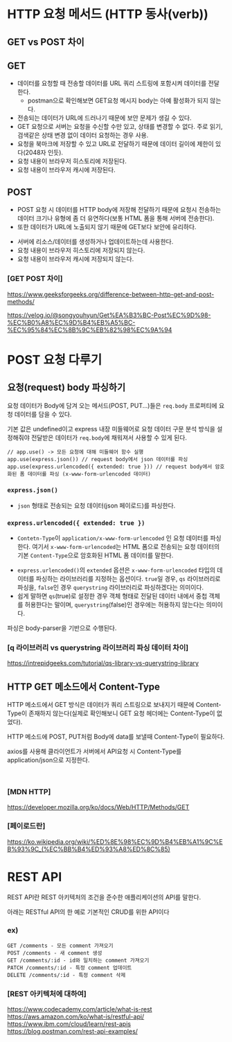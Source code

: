 # HTTP 요청 메서드 (HTTP 동사(verb))

## GET vs POST 차이 

## GET

- 데이터를 요청할 때 전송할 데이터를 URL 쿼리 스트링에 포함시켜 데이터를 전달 한다.
  - postman으로 확인해보면 GET요청 메시지 body는 아예 활성화가 되지 않는다.
- 전송되는 데이터가 URL에 드러나기 때문에 보안 문제가 생길 수 있다.
- GET 요청으로 서버는 요청을 수신할 수만 있고, 상태를 변경할 수 없다. 주로 읽기, 검색같은 상태 변경 없이 데이터 요청하는 경우 사용.
- 요청을 북마크에 저장할 수 있고 URL로 전달하기 때문에 데이터 길이에 제한이 있다(2048자 인듯).
- 요청 내용이 브라우저 히스토리에 저장된다.
- 요청 내용이 브라우저 캐시에 저장된다.

## POST

- POST 요청 시 데이터를 HTTP body에 저장해 전달하기 때문에 요청시 전송하는 데이터 크기나 유형에 좀 더 유연하다(보통  HTML 폼을 통해 서버에 전송한다).
- 또한 데이터가 URL에 노출되지 않기 때문에 GET보다 보안에 유리하다.
<!-- 회원가입, 로그인, 댓글 등 개인정보 필요한 경우 사용하는 듯). -->
- 서버에 리소스/데이터를 생성하거나 업데이트하는데 사용한다.
- 요청 내용이 브라우저 히스토리에 저장되지 않는다.
- 요청 내용이 브라우저 캐시에 저장되지 않는다.

<!-- PUT, PTACH, DELETE... -->

### [GET POST 차이]

https://www.geeksforgeeks.org/difference-between-http-get-and-post-methods/ <BR>

https://velog.io/@songyouhyun/Get%EA%B3%BC-Post%EC%9D%98-%EC%B0%A8%EC%9D%B4%EB%A5%BC-%EC%95%84%EC%8B%9C%EB%82%98%EC%9A%94

# POST 요청 다루기

## 요청(request) body 파싱하기

요청 데이터가 Body에 담겨 오는 메서드(POST, PUT...)들은 `req.body` 프로퍼티에 요청 데이터를 담을 수 있다. 

기본 값은 undefined이고 express 내장 미들웨어로 요청 데이터 구문 분석 방식을 설정해줘야 전달받은 데이터가 `req.body`에 채워져서 사용할 수 있게 된다.

<!-- 아니면 여러가지 형식으로 request.body를 전송할 수 있고??, -->

```
// app.use() -> 모든 요청에 대해 미들웨어 함수 실행
app.use(express.json()) // request body에서 json 데이터를 파싱
app.use(express.urlencoded({ extended: true })) // request body에서 암호화된 폼 데이터를 파싱 (x-www-form-urlencoded 데이터)
```

### `express.json()`

+ `json` 형태로 전송되는 요청 데이터(json 페이로드)를 파싱한다.

### `express.urlencoded({ extended: true })`

+ `Contetn-Type`이 `application/x-www-form-urlencoded` 인 요청 데이터를 파싱한다.
  여기서 `x-www-form-urlencoded`는 HTML 폼으로 전송되는 요청 데이터의 기본 `Content-Type`으로 암호화된 HTML 폼 데이터를 말한다.

<!-- html폼으로 전송되는 요청 데이터 기본 Content Type이 x-www-form-urlencoded 인듯 -->

+ `express.urlencoded()`의 `extended` 옵션은 `x-www-form-urlencoded` 타입의 데이터를 파싱하는 라이브러리를 지정하는 옵션이다. `true`일 경우, `qs` 라이브러리로 파싱을, `false`인 경우 `querystring` 라이브러리로 파싱하겠다는 의미이다. 
+ 쉽게 말하면 `qs`(true)로 설정한 경우 객체 형태로 전달된 데이터 내에서 중첩 객체를 허용한다는 말이며, `querystring`(false)인 경우에는 허용하지 않는다는 의미이다.

파싱은 body-parser을 기반으로 수행된다.

### [q 라이브러리 vs querystring 라이브러리 파싱 데이터 차이]

https://intrepidgeeks.com/tutorial/qs-library-vs-querystring-library

## HTTP GET 메소드에서 Content-Type

HTTP 메소드에서 GET 방식은 데이터가 쿼리 스트링으로 보내지기 때문에 Content-Type이 존재하지 않는다(실제로 확인해보니 GET 요청 헤더에는 Content-Type이 없었다).

HTTP 메소드에 POST, PUT처럼 Body에 data를 보낼때 Content-Type이 필요하다.

axios를 사용해 클라이언트가 서버에서 API요청 시 Content-Type를 application/json으로 지정한다.

<!-- express.json(), express.urlencoded()에 대하여 -->

<br>

### [MDN HTTP]
https://developer.mozilla.org/ko/docs/Web/HTTP/Methods/GET


### [페이로드란]

https://ko.wikipedia.org/wiki/%ED%8E%98%EC%9D%B4%EB%A1%9C%EB%93%9C_(%EC%BB%B4%ED%93%A8%ED%8C%85)


# REST API

REST API란 REST 아키텍처의 조건을 준수한 애플리케이션의 API를 말한다.

아래는 RESTful API의 한 예로 기본적인 CRUD를 위한 API이다

### ex)
```
GET /comments - 모든 comment 가져오기
POST /comments - 새 comment 생성
GET /comments/:id - id와 일치하는 comment 가져오기
PATCH /comments/:id - 특정 comment 업데이트
DELETE /comments/:id - 특정 comment 삭제
```



### [REST 아키텍처에 대하여] <BR>
https://www.codecademy.com/article/what-is-rest <BR>
https://aws.amazon.com/ko/what-is/restful-api/ <BR>
https://www.ibm.com/cloud/learn/rest-apis <BR>
https://blog.postman.com/rest-api-examples/ 


<!-- 폼(form)과 Express
-Express 앱에 데이터를 전송하고 파싱해서 사용하기

메서드 오버라이드(치환)
 -->

